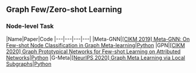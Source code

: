 ## Graph Few/Zero-shot Learning

### Node-level Task

|Name|Paper|Code
|---|---|---|---|
|Meta-GNN|[[CIKM 2019] Meta-GNN: On Few-shot Node Classification in Graph Meta-learning](https://arxiv.org/pdf/1905.09718.pdf)|[Python](https://github.com/ChengtaiCao/Meta-GNN)
|GPN|[[CIKM 2020] Graph Prototypical Networks for Few-shot Learning on Attributed Networks](https://arxiv.org/pdf/2006.12739.pdf)|[Python](https://github.com/kaize0409/GPN_Graph-Few-shot)
|G-Meta|[[NeurIPS 2020] Graph Meta Learning via Local Subgraphs](https://arxiv.org/pdf/2006.07889.pdf)|[Python](https://github.com/mims-harvard/G-Meta)
